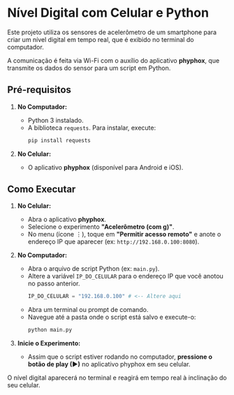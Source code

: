 # Nível Digital com Celular e Python

Este projeto utiliza os sensores de acelerômetro de um smartphone para criar um nível digital em tempo real, que é exibido no terminal do computador.

A comunicação é feita via Wi-Fi com o auxílio do aplicativo **phyphox**, que transmite os dados do sensor para um script em Python.

## Pré-requisitos

1.  **No Computador:**
    * Python 3 instalado.
    * A biblioteca `requests`. Para instalar, execute:
        ```bash
        pip install requests
        ```

2.  **No Celular:**
    * O aplicativo **phyphox** (disponível para Android e iOS).

## Como Executar

1.  **No Celular:**
    * Abra o aplicativo **phyphox**.
    * Selecione o experimento **"Acelerômetro (com g)"**.
    * No menu (ícone ⋮), toque em **"Permitir acesso remoto"** e anote o endereço IP que aparecer (ex: `http://192.168.0.100:8080`).

2.  **No Computador:**
    * Abra o arquivo de script Python (ex: `main.py`).
    * Altere a variável `IP_DO_CELULAR` para o endereço IP que você anotou no passo anterior.
        ```python
        IP_DO_CELULAR = "192.168.0.100" # <-- Altere aqui
        ```
    * Abra um terminal ou prompt de comando.
    * Navegue até a pasta onde o script está salvo e execute-o:
        ```bash
        python main.py
        ```

3.  **Inicie o Experimento:**
    * Assim que o script estiver rodando no computador, **pressione o botão de play (▶)** no aplicativo phyphox em seu celular.

O nível digital aparecerá no terminal e reagirá em tempo real à inclinação do seu celular.
